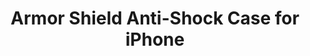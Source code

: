 ---
layout: project
active: false
permalink: /zuslab/
title: "Armor Shield Anti-Shock Case for iPhone"
client:
description: "A sleek, urban rugged protective case for iPhone"
challenge: "Zuslab approached Keydesign to redesign their popular Armor Shield case, to update the styling and reduce the cost of the current multi-part construction."
result: "After working with Zuslab to determine their brand goals, and researching current trends to find marketplace fit, Keydesign created a sleek and simple two part case with various textures to highlight the functional elements of the rugged design and make it more pleasant to hold in the hand. The new design reduced manufacturing time, reduced material costs, and increased brand value to the customer."
services:
 - "trend research"
 - "ideation"
 - "3D CAD"
main_image: "/assets/images/projects/zuslab/main.jpg"
images:
 - "/assets/images/projects/zuslab/01.jpg"
 - "/assets/images/projects/zuslab/02.jpg"
 - "/assets/images/projects/zuslab/03.jpg"
 - "/assets/images/projects/zuslab/04.jpg"
 - "/assets/images/projects/zuslab/05.jpg"
 - "/assets/images/projects/zuslab/06.jpg"
---